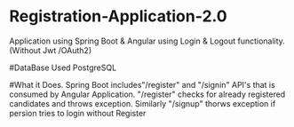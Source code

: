 # Registration-Application-2.0
Application using Spring Boot &amp; Angular using Login &amp; Logout functionality. (Without Jwt /OAuth2)

#DataBase Used
PostgreSQL

#What it Does.
Spring Boot includes"/register" and "/signin" API's that is consumed by Angular Application.
"/register" checks for already registered candidates and throws exception.
Similarly "/signup" thorws exception if persion tries to login without Register

